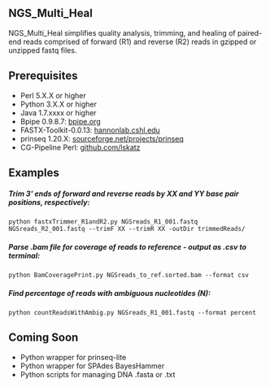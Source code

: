 ## NGS_Multi_Heal
NGS_Multi_Heal simplifies quality analysis, trimming, and healing of paired-end reads
comprised of forward (R1) and reverse (R2) reads in gzipped or unzipped fastq files.

## Prerequisites
* Perl 5.X.X or higher
* Python 3.X.X or higher
* Java 1.7.xxxx or higher
* Bpipe 0.9.8.7:  [bpipe.org](http://docs.bpipe.org)
* FASTX-Toolkit-0.0.13: [hannonlab.cshl.edu](http://hannonlab.cshl.edu/fastx_toolkit)
* prinseq 1.20.X: [sourceforge.net/projects/prinseq](https://sourceforge.net/projects/prinseq/files/standalone/)
* CG-Pipeline Perl: [github.com/lskatz](https://github.com/lskatz/CG-Pipeline)

## Examples
##### Trim 3' ends of forward and reverse reads by XX and YY base pair positions, respectively:
``` python fastxTrimmer_R1andR2.py NGSreads_R1_001.fastq NGSreads_R2_001.fastq --trimF XX --trimR XX -outDir trimmedReads/ ```
##### Parse .bam file for coverage of reads to reference - output as .csv to terminal:
``` python BamCoveragePrint.py NGSreads_to_ref.sorted.bam --format csv ```
##### Find percentage of reads with ambiguous nucleotides (N):
``` python countReadsWithAmbig.py NGSreads_R1_001.fastq --format percent ```

## Coming Soon
* Python wrapper for prinseq-lite
* Python wrapper for SPAdes BayesHammer
* Python scripts for managing DNA .fasta or .txt
